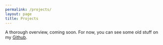 ```yaml
---
permalink: /projects/
layout: page
title: Projects
---
```


A thorough overview, coming soon. For now, you can see some old stuff on my [Github](https://github.com/bickybilly).
